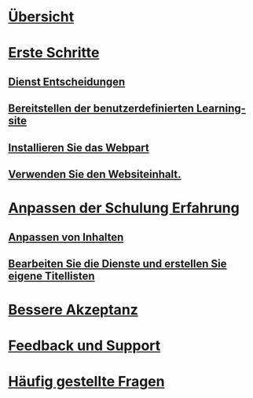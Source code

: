 # [Übersicht](index.md)
# [Erste Schritte](prereqs.md)
## [Dienst Entscheidungen](servicedecisions.md)
## [Bereitstellen der benutzerdefinierten Learning-site](installsitepackage.md)
## [Installieren Sie das Webpart](installwebpart.md)
## [Verwenden Sie den Websiteinhalt.](sitecontent.md)
# [Anpassen der Schulung Erfahrung](customization.md)
## [Anpassen von Inhalten](sitecontent.md)
## [Bearbeiten Sie die Dienste und erstellen Sie eigene Titellisten](customplaylist.md)
# [Bessere Akzeptanz](driveadoption.md)
# [Feedback und Support](feedback.md)
# [Häufig gestellte Fragen](faq.md)

